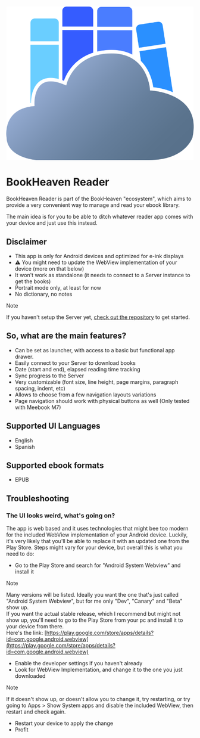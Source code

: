 <p align="center">
  <img src="wwwroot/logo.svg" alt="" />
</p>

# BookHeaven Reader
BookHeaven Reader is part of the BookHeaven "ecosystem", which aims to provide a very convenient way to manage and read your ebook library.

The main idea is for you to be able to ditch whatever reader app comes with your device and just use this instead.

## Disclaimer
- This app is only for Android devices and optimized for e-ink displays
- ⚠️ You might need to update the WebView implementation of your device (more on that below)
- It won't work as standalone (it needs to connect to a Server instance to get the books)
- Portrait mode only, at least for now
- No dictionary, no notes

> [!NOTE]
> If you haven't setup the Server yet, [check out the repository](https://github.com/HeasHeartfire/BookHeaven.Server) to get started.

## So, what are the main features?
- Can be set as launcher, with access to a basic but functional app drawer.
- Easily connect to your Server to download books
- Date (start and end), elapsed reading time tracking
- Sync progress to the Server
- Very customizable (font size, line height, page margins, paragraph spacing, indent, etc)
- Allows to choose from a few navigation layouts variations
- Page navigation should work with physical buttons as well (Only tested with Meebook M7)

## Supported UI Languages
- English
- Spanish

## Supported ebook formats
- EPUB

## Troubleshooting
### The UI looks weird, what's going on?
The app is web based and it uses technologies that might bee too modern for the included WebView implementation of your Android device.
Luckily, it's very likely that you'll be able to replace it with an updated one from the Play Store.
Steps might vary for your device, but overall this is what you need to do:
- Go to the Play Store and search for "Android System Webview" and install it
> [!NOTE]
> Many versions will be listed. Ideally you want the one that's just called "Android System Webview", but for me only "Dev", "Canary" and "Beta" show up.</br>
> If you want the actual stable release, which I recommend but might not show up, you'll need to go to the Play Store from your pc and install it to your device from there.<br/>
> Here's the link: [https://play.google.com/store/apps/details?id=com.google.android.webview](https://play.google.com/store/apps/details?id=com.google.android.webview)
- Enable the developer settings if you haven't already
- Look for WebView Implementation, and change it to the one you just downloaded
> [!NOTE]
> If it doesn't show up, or doesn't allow you to change it, try restarting, or try going to Apps > Show System apps and disable the included WebView, then restart and check again.
- Restart your device to apply the change
- Profit
